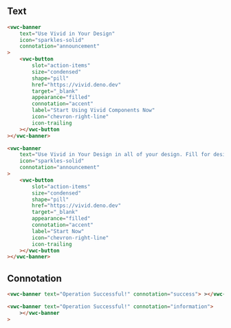 ## Text

<docs-do-dont no-gutters headline="avoid long sentences in the Banner">

<docs-do>

```html preview example
<vwc-banner
	text="Use Vivid in Your Design"
	icon="sparkles-solid"
	connotation="announcement"
>
	<vwc-button
		slot="action-items"
		size="condensed"
		shape="pill"
		href="https://vivid.deno.dev"
		target="_blank"
		appearance="filled"
		connotation="accent"
		label="Start Using Vivid Components Now"
		icon="chevron-right-line"
		icon-trailing
	></vwc-button
></vwc-banner>
```

</docs-do>

<docs-do dont>

```html preview example
<vwc-banner
	text="Use Vivid in Your Design in all of your design. Fill for designers and for developers as well"
	icon="sparkles-solid"
	connotation="announcement"
>
	<vwc-button
		slot="action-items"
		size="condensed"
		shape="pill"
		href="https://vivid.deno.dev"
		target="_blank"
		appearance="filled"
		connotation="accent"
		label="Start Now"
		icon="chevron-right-line"
		icon-trailing
	></vwc-button
></vwc-banner>
```

</docs-do>
</docs-do-dont>

## Connotation

<docs-do-dont no-gutters headline="Use the banner connotation according to its purpose">

<docs-do>

```html preview example
<vwc-banner text="Operation Successful!" connotation="success"> ></vwc-banner>
```

</docs-do>

<docs-do dont>

```html preview example
<vwc-banner text="Operation Successful!" connotation="information">
	></vwc-banner
>
```

</docs-do>
</docs-do-dont>
